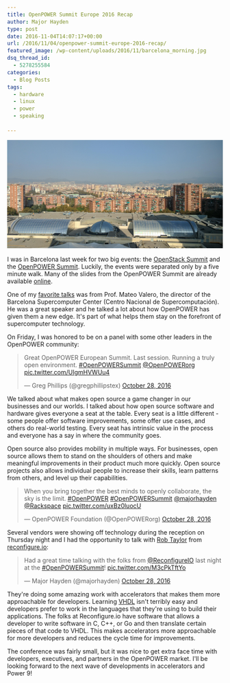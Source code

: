```yaml
---
title: OpenPOWER Summit Europe 2016 Recap
author: Major Hayden
type: post
date: 2016-11-04T14:07:17+00:00
url: /2016/11/04/openpower-summit-europe-2016-recap/
featured_image: /wp-content/uploads/2016/11/barcelona_morning.jpg
dsq_thread_id:
  - 5278255584
categories:
  - Blog Posts
tags:
  - hardware
  - linux
  - power
  - speaking

---
```

![1]

I was in Barcelona last week for two big events: the [OpenStack Summit][2] and the [OpenPOWER Summit][3]. Luckily, the events were separated only by a five minute walk. Many of the slides from the OpenPOWER Summit are already available [online][3].

One of my [favorite talks][4] was from Prof. Mateo Valero, the director of the Barcelona Supercomputer Center (Centro Nacional de Supercomputación). He was a great speaker and he talked a lot about how OpenPOWER has given them a new edge. It's part of what helps them stay on the forefront of supercomputer technology.

On Friday, I was honored to be on a panel with some other leaders in the OpenPOWER community:

<blockquote class="twitter-tweet tw-align-center" data-width="500">
  <p lang="en" dir="ltr">
    Great OpenPOWER European Summit. Last session. Running a truly open environment. <a href="https://twitter.com/hashtag/OpenPOWERSummit?src=hash">#OpenPOWERSummit</a> <a href="https://twitter.com/OpenPOWERorg">@OpenPOWERorg</a> <a href="https://t.co/UIgmHVWUu4">pic.twitter.com/UIgmHVWUu4</a>
  </p>

  <p>
    &mdash; Greg Phillips (@gregphillipstex) <a href="https://twitter.com/gregphillipstex/status/791946249494597632">October 28, 2016</a>
  </p>
</blockquote>



We talked about what makes open source a game changer in our businesses and our worlds. I talked about how open source software and hardware gives everyone a seat at the table. Every seat is a little different - some people offer software improvements, some offer use cases, and others do real-world testing. Every seat has intrinsic value in the process and everyone has a say in where the community goes.

Open source also provides mobility in multiple ways. For businesses, open source allows them to stand on the shoulders of others and make meaningful improvements in their product much more quickly. Open source projects also allows individual people to increase their skills, learn patterns from others, and level up their capabilities.

<blockquote class="twitter-tweet tw-align-center" data-width="500">
  <p lang="en" dir="ltr">
    When you bring together the best minds to openly collaborate, the sky is the limit. <a href="https://twitter.com/hashtag/OpenPOWER?src=hash">#OpenPOWER</a> <a href="https://twitter.com/hashtag/OpenPOWERSummit?src=hash">#OpenPOWERSummit</a> <a href="https://twitter.com/majorhayden">@majorhayden</a> <a href="https://twitter.com/Rackspace">@Rackspace</a> <a href="https://t.co/uxBz0luocU">pic.twitter.com/uxBz0luocU</a>
  </p>

  <p>
    &mdash; OpenPOWER Foundation (@OpenPOWERorg) <a href="https://twitter.com/OpenPOWERorg/status/791948956271992832">October 28, 2016</a>
  </p>
</blockquote>



Several vendors were showing off technology during the reception on Thursday night and I had the opportunity to talk with [Rob Taylor][5] from [reconfigure.io][6]:

<blockquote class="twitter-tweet tw-align-center" data-width="500">
  <p lang="en" dir="ltr">
    Had a great time talking with the folks from <a href="https://twitter.com/ReconfigureIO">@ReconfigureIO</a> last night at the <a href="https://twitter.com/hashtag/OpenPOWERSummit?src=hash">#OpenPOWERSummit</a>! <a href="https://t.co/M3cPkTftYo">pic.twitter.com/M3cPkTftYo</a>
  </p>

  <p>
    &mdash; Major Hayden (@majorhayden) <a href="https://twitter.com/majorhayden/status/791920850773479424">October 28, 2016</a>
  </p>
</blockquote>



They're doing some amazing work with accelerators that makes them more approachable for developers. Learning [VHDL][7] isn't terribly easy and developers prefer to work in the languages that they're using to build their applications. The folks at Reconfigure.io have software that allows a developer to write software in C, C++, or Go and then translate certain pieces of that code to VHDL. This makes accelerators more approachable for more developers and reduces the cycle time for improvements.

The conference was fairly small, but it was nice to get extra face time with developers, executives, and partners in the OpenPOWER market. I'll be looking forward to the next wave of developments in accelerators and Power 9!

 [1]: /wp-content/uploads/2016/11/barcelona_morning.jpg
 [2]: https://www.openstack.org/summit/barcelona-2016/
 [3]: https://openpowerfoundation.org/openpower-summit-europe/
 [4]: https://openpowerfoundation.org/wp-content/uploads/2016/10/3-Mateo-Barcelona-SuperComputing-Center.pdf
 [5]: https://twitter.com/robtaylor78
 [6]: https://reconfigure.io/
 [7]: https://en.wikipedia.org/wiki/VHDL
